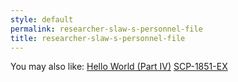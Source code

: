 ```yaml
---
style: default
permalink: researcher-slaw-s-personnel-file
title: researcher-slaw-s-personnel-file
---
```

You may also like:
[Hello World (Part IV)](http://scp-wiki.net/hello-world-part-iv)
[SCP-1851-EX](http://scp-wiki.net/scp-1851-ex)